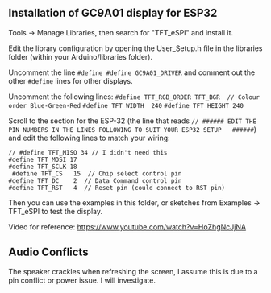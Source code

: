 ## Installation of GC9A01 display for ESP32

Tools -> Manage Libraries, then search for "TFT_eSPI" and install it.

Edit the library configuration by opening the User_Setup.h file in the libraries folder (within your Arduino/libraries folder).

Uncomment the line `#define #define GC9A01_DRIVER` and comment out the other `#define` lines for other displays.

Uncomment the following lines:
`#define TFT_RGB_ORDER TFT_BGR  // Colour order Blue-Green-Red`
`#define TFT_WIDTH  240`
`#define TFT_HEIGHT 240`

Scroll to the section for the ESP-32 (the line that reads `// ###### EDIT THE PIN NUMBERS IN THE LINES FOLLOWING TO SUIT YOUR ESP32 SETUP   ######`) and edit the following lines to match your wiring:

```
// #define TFT_MISO 34 // I didn't need this
#define TFT_MOSI 17
#define TFT_SCLK 18
 #define TFT_CS   15  // Chip select control pin
#define TFT_DC    2  // Data Command control pin
#define TFT_RST   4  // Reset pin (could connect to RST pin)
```

Then you can use the examples in this folder, or sketches from Examples -> TFT_eSPI to test the display.

Video for reference: https://www.youtube.com/watch?v=HoZhgNcJjNA

## Audio Conflicts

The speaker crackles when refreshing the screen, I assume this is due to a pin conflict or power issue. I will investigate.